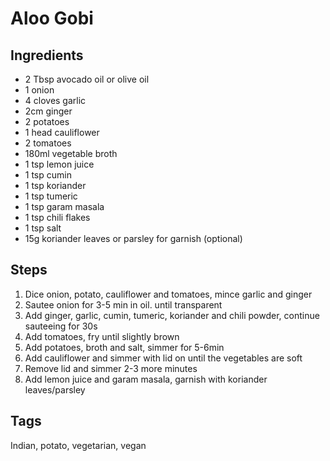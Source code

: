 # Aloo Gobi

## Ingredients

* 2 Tbsp avocado oil or olive oil
* 1 onion
* 4 cloves garlic
* 2cm ginger
* 2 potatoes
* 1 head cauliflower
* 2 tomatoes 
* 180ml vegetable broth
* 1 tsp lemon juice
* 1 tsp cumin
* 1 tsp koriander
* 1 tsp tumeric 
* 1 tsp garam masala
* 1 tsp chili flakes
* 1 tsp salt 
* 15g koriander leaves or parsley for garnish (optional)

## Steps

1. Dice onion, potato, cauliflower and tomatoes, mince garlic and ginger
2. Sautee onion for 3-5 min in oil. until transparent
3. Add ginger, garlic, cumin, tumeric, koriander and chili powder, continue sauteeing for 30s
4. Add tomatoes, fry until slightly brown
5. Add potatoes, broth and salt, simmer for 5-6min
6. Add cauliflower and simmer with lid on until the vegetables are soft
7. Remove lid and simmer 2-3 more minutes
8. Add lemon juice and garam masala, garnish with koriander leaves/parsley

## Tags
Indian, potato, vegetarian, vegan
